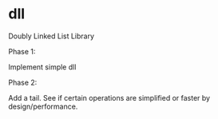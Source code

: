 # dll
Doubly Linked List Library

Phase 1:

Implement simple dll

Phase 2:

Add a tail. See if certain operations are simplified or faster by design/performance.
